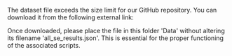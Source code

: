 

The dataset file exceeds the size limit for our GitHub repository. You can download it from the following external link:

Once downloaded, please place the file in this folder 'Data' without altering its filename 'all_se_results.json'. This is essential for the proper functioning of the associated scripts.
